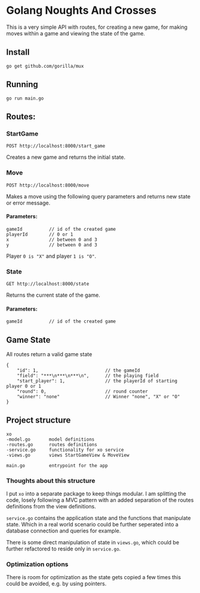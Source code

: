 # Golang Noughts And Crosses
This is a very simple API with routes,  for creating a new game, for making moves within a game and viewing the state of the game.

## Install
`go get github.com/gorilla/mux`

## Running
`go run main.go`

## Routes:

### StartGame
`POST http://localhost:8000/start_game`

Creates a new game and returns the initial state.

### Move
`POST http://localhost:8000/move`

Makes a move using the following query parameters and returns new state or error message.

#### Parameters:
```
gameId          // id of the created game
playerId        // 0 or 1
x               // between 0 and 3
y               // between 0 and 3

```

Player `0 is "X"` and  player `1 is "O"`.

### State
`GET http://localhost:8000/state`

Returns the current state of the game.

#### Parameters:
```
gameId          // id of the created game
```

## Game State
All routes return a valid game state
```
{
    "id": 1,                         // the gameId
    "field": "***\n***\n***\n",      // the playing field
    "start_player": 1,               // the playerId of starting player 0 or 1
    "round": 0,                      // round counter
    "winner": "none"                 // Winner "none", "X" or "O"
}

```

## Project structure
```
xo
-model.go       model definitions
-routes.go      routes definitions
-service.go     functionality for xo service
-views.go       views StartGameView & MoveView

main.go         entrypoint for the app
```
### Thoughts about this structure
I put `xo` into a separate package to keep things modular.
I am splitting the code, losely following a MVC pattern with an added separation of the routes definitions from the view definitions.

`service.go` contains the application state and the functions that manipulate state. Which in a real world scenario could be further seperated into a database connection and queries for example.

There is some direct manipulation of state in `views.go`, which could be further refactored to reside only in `service.go`.

### Optimization options
There is room for optimization as the state gets copied a few times this could be avoided, e.g. by using pointers.